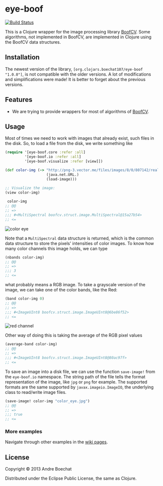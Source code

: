 # eye-boof

[![Build Status](https://travis-ci.org/boechat107/eye-boof.svg?branch=develop)](https://travis-ci.org/boechat107/eye-boof)

This is a Clojure wrapper for the image processing library [BoofCV](http://boofcv.org/).
Some algorithms, not implemented in BoofCV, are implemented in Clojure using the
BoofCV data structures.

## Installation

The newest version of the library, `[org.clojars.boechat107/eye-boof "1.0.0"]`, is
not compatible with the older versions. A lot of modifications and simplifications
were made! It is better to forget about the previous versions.

## Features

* We are trying to provide wrappers for most of algorithms of 
[BoofCV](http://boofcv.org/index.php?title=Manual).

## Usage

Most of times we need to work with images that already exist, such files in the
disk. So, to load a file from the disk, we write something like

```clojure
(require '[eye-boof.core :refer :all]
         '[eye-boof.io :refer :all]
         '[eye-boof.visualize :refer [view]])

(def color-img (-> "http://png-3.vector.me/files/images/8/0/807142/realistic_vector_eye_thumb.jpg"
                   (java.net.URL.)
                   (load-image)))

;; Visualize the image:
(view color-img)
 
 color-img
;; @@
;; =>
;;; #<MultiSpectral boofcv.struct.image.MultiSpectral@15a27b54>
;; <=
```
![color eye](http://png-3.vector.me/files/images/8/0/807142/realistic_vector_eye_thumb.jpg)

Note that a `MultiSpectral` data structure is returned, which is the common data structure
to store the pixels' intensities of color images. To know how many color channels this
image holds, we can type

```clojure
(nbands color-img)
;; @@
;; =>
;;; 3
;; <=
```

what probably means a RGB image. To take a grayscale version of the image, we can take one of the color bands, like the Red:

```clojure
(band color-img 0)
;; @@
;; =>
;;; #<ImageUInt8 boofcv.struct.image.ImageUInt8@6be86f52>
;; <=
```

![red channel](http://i58.tinypic.com/slgrdj.png)

Other way of doing this is taking the average of the RGB pixel values

```clojure
(average-band color-img)
;; @@
;; =>
;;; #<ImageUInt8 boofcv.struct.image.ImageUInt8@80ac97f>
;; <=
```

To save an image into a disk file, we can use the function `save-image!`
from the `eye-boof.io` namespace. The string path of the file tells the format
representation of the image, like `jpg` or `png` for example. The supported
formats are the same supported by `javax.imageio.ImageIO`, the underlying class
to read/write image files.

```clojure
(save-image! color-img "color_eye.jpg")
;; @@
;; =>
;;; true
;; <=
```

### More examples

Navigate through other examples in the [wiki pages](https://github.com/boechat107/eye-boof/wiki).

## License

Copyright © 2013 Andre Boechat

Distributed under the Eclipse Public License, the same as Clojure.
